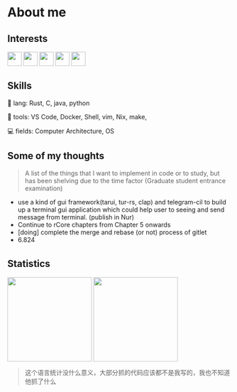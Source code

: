 # About me

## Interests
<p align="left">
  <img src="https://simpleicons.org/icons/github.svg" height="32px">
  <img src="https://simpleicons.org/icons/c.svg" height="32px"> 
  <img src="https://simpleicons.org/icons/rust.svg" height="32px"> 
  <img src="https://simpleicons.org/icons/python.svg" height="32px"> 
  <img src="https://simpleicons.org/icons/nixos.svg" height="32px"> 
</p>

## Skills
🦀 lang: Rust, C, java, python

🔨 tools: VS Code, Docker, Shell, vim, Nix, make, 

💻 fields:  Computer Architecture, OS 

## Some of my thoughts

> A list of the things that I want to implement in code or to study, but has been shelving due to the time factor (Graduate student entrance examination)

- use a kind of gui framework(tarui, tur-rs, clap) and telegram-cil to build up a terminal gui application which could help user to seeing and send message from terminal. (publish in Nur)
- Continue to rCore chapters from Chapter 5 onwards
- [doing] complete the merge and rebase (or not) process of gitlet
- 6.824 

## Statistics　
<p align="left">
<img height="190px" src="https://github-readme-stats.vercel.app/api?username=jackyliu16&count_private=true&theme=tokyonight&show_icons=true&line_height=24" align = "center"/>
<img height="190px" src="https://github-readme-stats.vercel.app/api/top-langs/?username=jackyliu16&theme=tokyonight&layout=compact&langs_count=10" align = "center"/>
</p>

> 这个语言统计没什么意义，大部分抓的代码应该都不是我写的，我也不知道他抓了什么

<!--START_SECTION:waka-->
<!--END_SECTIONS:waka-->
